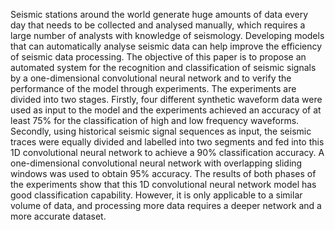 Seismic stations around the world generate huge amounts of data every day that needs to be collected and analysed manually, which requires a large number of analysts with knowledge of seismology. Developing models that can automatically analyse seismic data can help improve the efficiency of seismic data processing. The objective of this paper is to propose an automated system for the recognition and classification of seismic signals by a one-dimensional convolutional neural network and to verify the performance of the model through experiments. The experiments are divided into two stages. Firstly, four different synthetic waveform data were used as input to the model and the experiments achieved an accuracy of at least 75% for the classification of high and low frequency waveforms. Secondly, using historical seismic signal sequences as input, the seismic traces were equally divided and labelled into two segments and fed into this 1D convolutional neural network to achieve a 90% classification accuracy. A one-dimensional convolutional neural network with overlapping sliding windows was used to obtain 95% accuracy. The results of both phases of the experiments show that this 1D convolutional neural network model has good classification capability. However, it is only applicable to a similar volume of data, and processing more data requires a deeper network and a more accurate dataset.
